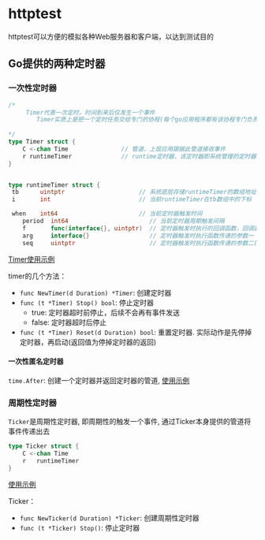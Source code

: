# httptest

httptest可以方便的模拟各种Web服务器和客户端，以达到测试目的

## Go提供的两种定时器

### 一次性定时器
```go
/*
     Timer代表一次定时，时间到来后仅发生一个事件
        Timer实质上是把一个定时任务交给专门的协程(每个go应用程序都有该协程专门负责管理所有的Timer)进行监控
        
*/
type Timer struct { 
    C <-chan Time               // 管道，上层应用跟据此管道接收事件
    r runtimeTimer              // runtime定时器，该定时器即系统管理的定时器，对上层应用不可见
}


type runtimeTimer struct {
 tb      uintptr                     // 系统底层存储runtimeTimer的数组地址
 i       int                         // 当前runtimeTimer在tb数组中的下标

 when    int64                       // 当前定时器触发时间
    period  int64                       // 当前定时器周期触发间隔
    f       func(interface{}, uintptr)  // 定时器触发时执行的回调函数，回调函数接收两个参数
    arg     interface{}                 // 定时器触发时执行函数传递的参数一
    seq     uintptr                     // 定时器触发时执行函数传递的参数二(该参数只在网络收发场景下使用)10. }
```
[Timer使用示例](code/timerUse.go)

timer的几个方法：
* `func NewTimer(d Duration) *Timer`: 创建定时器
* `func (t *Timer) Stop() bool`: 停止定时器
    - true: 定时器超时前停止，后续不会再有事件发送
    - false: 定时器超时后停止
* `func (t *Timer) Reset(d Duration) bool`: 重置定时器. 实际动作是先停掉定时器，再启动(返回值为停掉定时器的返回)

#### 一次性匿名定时器
`time.After`: 创建一个定时器并返回定时器的管道, [使用示例](../chapter5/code/channel.go)



### 周期性定时器

`Ticker`是周期性定时器, 即周期性的触发一个事件, 通过Ticker本身提供的管道将事件传递出去
```go
type Ticker struct {
    C <-chan Time
    r   runtimeTimer
}
```
[使用示例](code/tickerUse.go)

Ticker：
* `func NewTicker(d Duration) *Ticker`: 创建周期性定时器
* `func (t *Ticker) Stop()`: 停止定时器